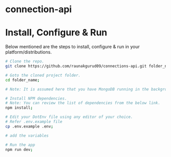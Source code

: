 # connection-api


# Install, Configure & Run

Below mentioned are the steps to install, configure & run in your platform/distributions.

```bash
# Clone the repo.
git clone https://github.com/raunakgurud09/connections-api.git folder_name

# Goto the cloned project folder.
cd folder_name;
```

```bash
# Note: It is assumed here that you have MongoDB running in the background and that you have created the database or use mongoAtlas.

# Install NPM dependencies.
# Note: You can review the list of dependencies from the below link.
npm install;

```

```bash
# Edit your DotEnv file using any editor of your choice.
# Refer .env.example file 
cp .env.example .env;

# add the variables

```

```bash
# Run the app
npm run dev;
```

